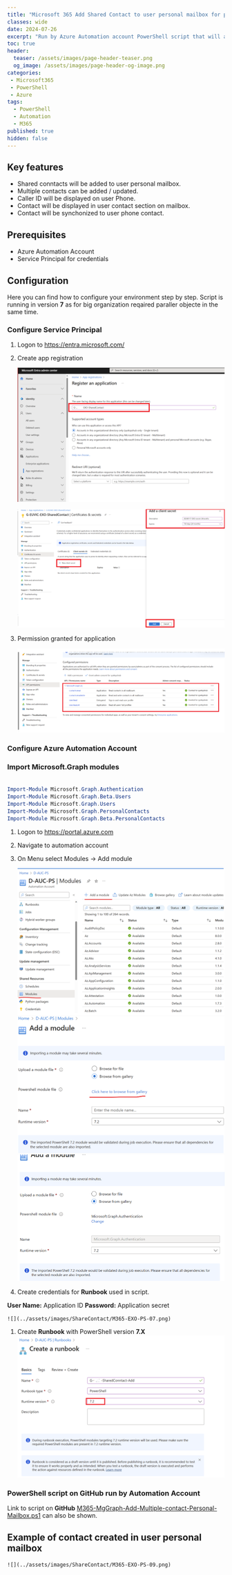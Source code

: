 ```yaml
---
title: "Microsoft 365 Add Shared Contact to user personal mailbox for phone caller identification and more."
classes: wide
date: 2024-07-26
excerpt: "Run by Azure Automation account PowerShell script that will add to user personal mailbox contact and update contact. You can distribution contacts to users based on organization requirements."
toc: true
header:
  teaser: /assets/images/page-header-teaser.png
  og_image: /assets/images/page-header-og-image.png
categories:
 - Microsoft365
 - PowerShell
 - Azure
tags:
  - PowerShell
  - Automation
  - M365
published: true
hidden: false
---
```



## Key features

* Shared conntacts will be added to user personal mailbox.
* Multiple contacts can be added / updated.
* Caller ID will be displayed on user Phone.
* Contact will be displayed in user contact section on mailbox.
* Contact will be synchonized to user phone contact.


## Prerequisites

* Azure Automation Account
* Service Principal for credentials

## Configuration 

Here you can find how to configure your environment step by step. Script is running in version **7** as for big organization reqaired paraller objecte in the same time. 

### Configure Service Principal

1.	Logon to https://entra.microsoft.com/ 
1.	Create app registration

    ![](../assets/images/ShareContact/M365-EXO-PS-01.png)  


    ![](../assets/images/ShareContact/M365-EXO-PS-02.png)  

1.	Permission granted for application

    ![](../assets/images/ShareContact/M365-EXO-PS-03.png)  

### Configure Azure Automation Account

### Import Microsoft.Graph modules


```powershell

Import-Module Microsoft.Graph.Authentication
Import-Module Microsoft.Graph.Beta.Users
Import-Module Microsoft.Graph.Users
Import-Module Microsoft.Graph.PersonalContacts
Import-Module Microsoft.Graph.Beta.PersonalContacts

```

1.	Logon to https://portal.azure.com
1.	Navigate to automation account
1.	On Menu select Modules -> Add module


    ![](../assets/images/ShareContact/M365-EXO-PS-04.png)  
    ![](../assets/images/ShareContact/M365-EXO-PS-05.png)  
    ![](../assets/images/ShareContact/M365-EXO-PS-06.png)  

1. Create credentials for **Runbook** used in script.

**User Name:** Application ID 
**Password:** Application secret 

    ![](../assets/images/ShareContact/M365-EXO-PS-07.png)

1. Create **Runbook** with PowerShell version **7.X**    
    ![](../assets/images/ShareContact/M365-EXO-PS-08.png)    


### PowerShell script on GitHub run by Automation Account

Link to script on **GitHub** [M365-MgGraph-Add-Multiple-contact-Personal-Mailbox.ps1](https://github.com/mimachniak/sysopslife-scripts/blob/master/M365/M365-MgGraph-Add-Multiple-contact-Personal-Mailbox.ps1) can also be shown.

## Example of contact created in user personal mailbox

    ![](../assets/images/ShareContact/M365-EXO-PS-09.png)  








